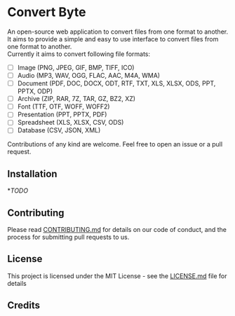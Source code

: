 # Convert Byte

An open-source web application to convert files from one format to another. It aims to provide a simple and easy to use interface to convert files from one format to another.  
Currently it aims to convert following file formats:

  - [ ] Image (PNG, JPEG, GIF, BMP, TIFF, ICO)
  - [ ] Audio (MP3, WAV, OGG, FLAC, AAC, M4A, WMA)
  - [ ] Document (PDF, DOC, DOCX, ODT, RTF, TXT, XLS, XLSX, ODS, PPT, PPTX, ODP)
  - [ ] Archive (ZIP, RAR, 7Z, TAR, GZ, BZ2, XZ)
  - [ ] Font (TTF, OTF, WOFF, WOFF2)
  - [ ] Presentation (PPT, PPTX, PDF)
  - [ ] Spreadsheet (XLS, XLSX, CSV, ODS)
  - [ ] Database (CSV, JSON, XML)

Contributions of any kind are welcome. Feel free to open an issue or a pull request. 

## Installation

**TODO*

## Contributing

Please read [CONTRIBUTING.md](CONTRIBUTING.md) for details on our code of conduct, and the process for submitting pull requests to us.


## License

This project is licensed under the MIT License - see the [LICENSE.md](LICENSE.md) file for details


## Credits



